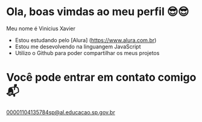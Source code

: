 # Ola, boas vimdas ao meu perfil 😎😎
Meu nome é Vinicius Xavier 
- Estou estudando pelo  [Alura] (https://www.alura.com.br)
- Estou me desevolvendo na linguangem JavaScript 
- Utilizo o Github para poder compartilhar os meus projetos 

# Você pode entrar em contato comigo📬

00001104135784sp@al.educacao.sp.gov.br
